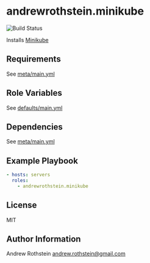 andrewrothstein.minikube
=========
![Build Status](https://github.com/andrewrothstein/ansible-minikube/actions/workflows/build.yml/badge.svg)


Installs [Minikube](https://github.com/kubernetes/minikube)

Requirements
------------

See [meta/main.yml](meta/main.yml)

Role Variables
--------------

See [defaults/main.yml](defaults/main.yml)

Dependencies
------------

See [meta/main.yml](meta/main.yml)

Example Playbook
----------------

```yml
- hosts: servers
  roles:
    - andrewrothstein.minikube
```

License
-------

MIT

Author Information
------------------

Andrew Rothstein <andrew.rothstein@gmail.com>
